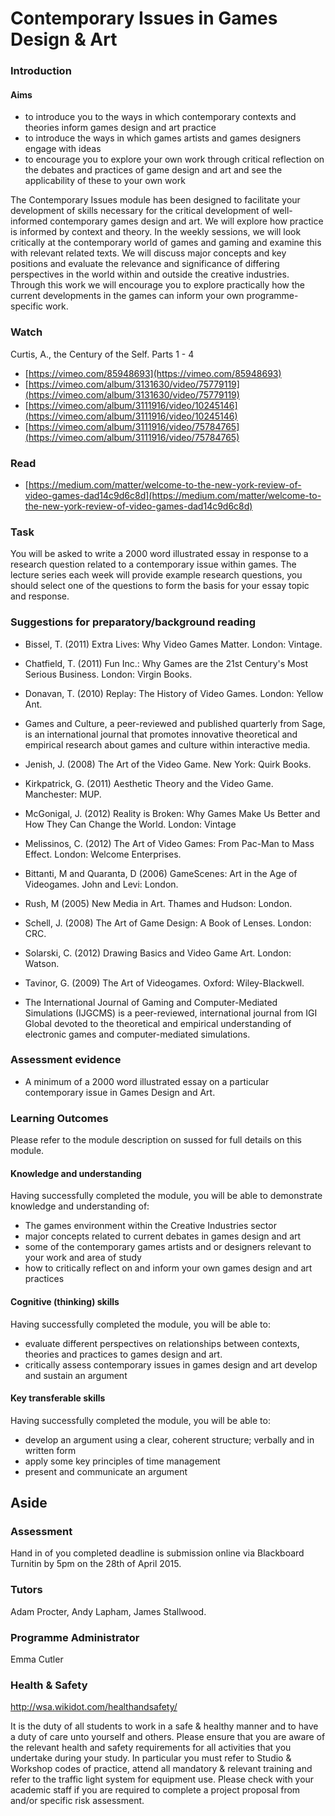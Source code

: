 # Contemporary Issues in Games Design & Art

### Introduction 

#### Aims
- to introduce you to the ways in which contemporary contexts and theories inform games design and art practice 
- to introduce the ways in which games artists and games designers engage with ideas
- to encourage you to explore your own work through critical reflection on the debates and practices of game design and art and see the applicability of these to your own work

The Contemporary Issues module has been designed to facilitate your development of skills necessary for the critical development of well-informed contemporary games design and art. 
We will explore how practice is informed by context and theory. In the weekly sessions, we will look critically at the contemporary world of games and gaming and examine this with relevant related texts. We will discuss major concepts and key positions and evaluate the relevance and significance of differing perspectives in the world within and outside the creative industries. Through this work we will encourage you to explore practically how the current developments in the games can inform your own programme-specific work.


### Watch  
Curtis, A., the Century of the Self.
Parts 1 - 4 
- [https://vimeo.com/85948693](https://vimeo.com/85948693)
- [https://vimeo.com/album/3131630/video/75779119](https://vimeo.com/album/3131630/video/75779119)
- [https://vimeo.com/album/3111916/video/10245146](https://vimeo.com/album/3111916/video/10245146)
- [https://vimeo.com/album/3111916/video/75784765](https://vimeo.com/album/3111916/video/75784765)

### Read
- [https://medium.com/matter/welcome-to-the-new-york-review-of-video-games-dad14c9d6c8d](https://medium.com/matter/welcome-to-the-new-york-review-of-video-games-dad14c9d6c8d)

### Task  

You will be asked to  write a 2000 word illustrated essay in response to a research question related to a contemporary issue within games. The lecture series each week will provide example research questions, you should select one of the questions to  form the basis for your essay topic and response.


### Suggestions for preparatory/background reading
- Bissel, T. (2011) Extra Lives: Why Video Games Matter. London: Vintage.

- Chatfield, T. (2011) Fun Inc.: Why Games are the 21st Century's Most Serious Business. London: Virgin Books.

- Donavan, T. (2010) Replay: The History of Video Games. London: Yellow Ant.

- Games and Culture, a peer-reviewed and published quarterly from Sage, is an international journal that promotes innovative theoretical and empirical research about games and culture within interactive media.

- Jenish, J. (2008) The Art of the Video Game. New York: Quirk Books.

- Kirkpatrick, G. (2011) Aesthetic Theory and the Video Game. Manchester: MUP.

- McGonigal, J. (2012) Reality is Broken: Why Games Make Us Better and How They Can Change the World. London: Vintage

- Melissinos, C. (2012) The Art of Video Games: From Pac-Man to Mass Effect. London: Welcome Enterprises.

- Bittanti, M and Quaranta, D (2006) GameScenes: Art in the Age of Videogames. John and Levi: London.

- Rush, M (2005) New Media in Art. Thames and Hudson: London.

- Schell, J. (2008) The Art of Game Design: A Book of Lenses. London: CRC.

- Solarski, C. (2012) Drawing Basics and Video Game Art. London: Watson.

- Tavinor, G. (2009) The Art of Videogames. Oxford: Wiley-Blackwell.

- The International Journal of Gaming and Computer-Mediated Simulations (IJGCMS) is a peer-reviewed, international journal from IGI Global devoted to the theoretical and empirical understanding of electronic games and computer-mediated simulations.


### Assessment evidence
 
- A minimum of a 2000 word illustrated essay on a particular contemporary issue in Games Design and Art.

### Learning Outcomes
Please refer to the module description on sussed for full details on this module.

#### Knowledge and understanding
Having successfully completed the module, you will be able to
demonstrate knowledge and understanding of:
- The games environment within the Creative Industries sector
- major concepts related to current debates in games design and art
- some of the contemporary games artists and or designers relevant to your work and area of study
- how to critically reflect on and inform your own games design and art practices

#### Cognitive (thinking) skills
Having successfully completed the module, you will be able to:
- evaluate different perspectives on relationships between contexts, theories and practices to games design and art.
- critically assess contemporary issues in games design and art develop and sustain an argument

#### Key transferable skills
Having successfully completed the module, you will be able to:
- develop an argument using a clear, coherent structure; verbally and in written form
- apply some key principles of time management 
- present and communicate an argument

## Aside
 
### Assessment 
Hand in of you completed deadline is submission online via Blackboard Turnitin by 5pm on the 28th of April 2015. 

### Tutors
Adam Procter, Andy Lapham, James Stallwood.

### Programme Administrator 
Emma Cutler 

### Health & Safety
http://wsa.wikidot.com/healthandsafety/

It is the duty of all students to work in a safe & healthy manner and to have a duty of care unto yourself and others. Please ensure that you are aware of the relevant health and safety requirements for all activities that you undertake during your study. In particular you must refer to Studio & Workshop codes of practice, attend all mandatory & relevant training and refer to the traffic light system for equipment use. Please check with your academic staff if you are required to complete a project proposal from and/or specific risk assessment.



